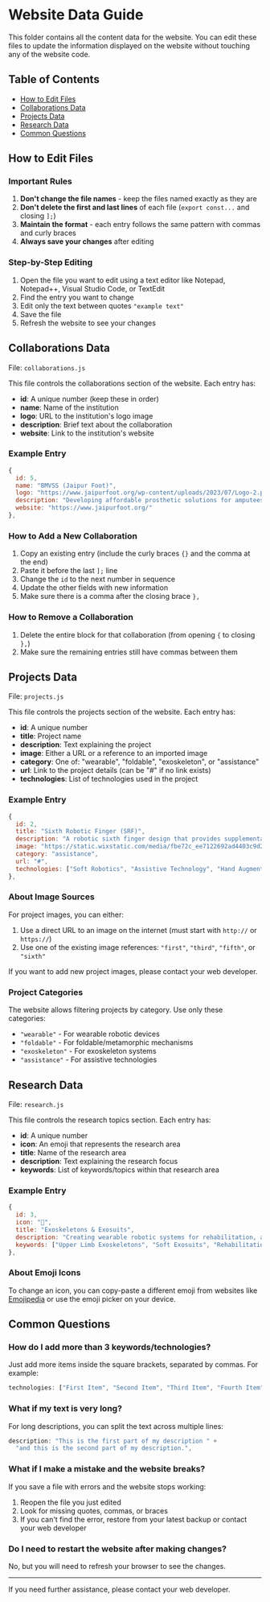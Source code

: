 # Website Data Guide

This folder contains all the content data for the website. You can edit these files to update the information displayed on the website without touching any of the website code.

## Table of Contents

- [How to Edit Files](#how-to-edit-files)
- [Collaborations Data](#collaborations-data)
- [Projects Data](#projects-data)
- [Research Data](#research-data)
- [Common Questions](#common-questions)

## How to Edit Files

### Important Rules

1. **Don't change the file names** - keep the files named exactly as they are
2. **Don't delete the first and last lines** of each file (`export const...` and closing `];`)
3. **Maintain the format** - each entry follows the same pattern with commas and curly braces
4. **Always save your changes** after editing

### Step-by-Step Editing

1. Open the file you want to edit using a text editor like Notepad, Notepad++, Visual Studio Code, or TextEdit
2. Find the entry you want to change
3. Edit only the text between quotes `"example text"`
4. Save the file
5. Refresh the website to see your changes

## Collaborations Data

File: `collaborations.js`

This file controls the collaborations section of the website. Each entry has:

- **id**: A unique number (keep these in order)
- **name**: Name of the institution
- **logo**: URL to the institution's logo image
- **description**: Brief text about the collaboration
- **website**: Link to the institution's website

### Example Entry

```javascript
{
  id: 5,
  name: "BMVSS (Jaipur Foot)",
  logo: "https://www.jaipurfoot.org/wp-content/uploads/2023/07/Logo-2.png",
  description: "Developing affordable prosthetic solutions for amputees in partnership with this NGO.",
  website: "https://www.jaipurfoot.org/"
},
```

### How to Add a New Collaboration

1. Copy an existing entry (include the curly braces `{}` and the comma at the end)
2. Paste it before the last `];` line
3. Change the `id` to the next number in sequence
4. Update the other fields with new information
5. Make sure there is a comma after the closing brace `},`

### How to Remove a Collaboration

1. Delete the entire block for that collaboration (from opening `{` to closing `},`)
2. Make sure the remaining entries still have commas between them

## Projects Data

File: `projects.js`

This file controls the projects section of the website. Each entry has:

- **id**: A unique number
- **title**: Project name
- **description**: Text explaining the project
- **image**: Either a URL or a reference to an imported image
- **category**: One of: "wearable", "foldable", "exoskeleton", or "assistance"
- **url**: Link to the project details (can be "#" if no link exists)
- **technologies**: List of technologies used in the project

### Example Entry

```javascript
{
  id: 2,
  title: "Sixth Robotic Finger (SRF)",
  description: "A robotic sixth finger design that provides supplementary grasping capabilities to assist individuals with hand impairments or for enhanced manipulation.",
  image: "https://static.wixstatic.com/media/fbe72c_ee7122692ad4403c9d25190d5644d1e0~mv2.png/v1/crop/x_8,y_0,w_502,h_242/fill/w_440,h_190,al_c,q_85,usm_0.66_1.00_0.01,enc_avif,quality_auto/SRF.png",
  category: "assistance",
  url: "#",
  technologies: ["Soft Robotics", "Assistive Technology", "Hand Augmentation"]
},
```

### About Image Sources

For project images, you can either:

1. Use a direct URL to an image on the internet (must start with `http://` or `https://`)
2. Use one of the existing image references: `"first"`, `"third"`, `"fifth"`, or `"sixth"`

If you want to add new project images, please contact your web developer.

### Project Categories

The website allows filtering projects by category. Use only these categories:

- `"wearable"` - For wearable robotic devices
- `"foldable"` - For foldable/metamorphic mechanisms
- `"exoskeleton"` - For exoskeleton systems
- `"assistance"` - For assistive technologies

## Research Data

File: `research.js`

This file controls the research topics section. Each entry has:

- **id**: A unique number
- **icon**: An emoji that represents the research area
- **title**: Name of the research area
- **description**: Text explaining the research focus
- **keywords**: List of keywords/topics within that research area

### Example Entry

```javascript
{
  id: 3,
  icon: "🦿",
  title: "Exoskeletons & Exosuits",
  description: "Creating wearable robotic systems for rehabilitation, assistive support, and performance enhancement in industrial and medical applications.",
  keywords: ["Upper Limb Exoskeletons", "Soft Exosuits", "Rehabilitation Robotics"]
},
```

### About Emoji Icons

To change an icon, you can copy-paste a different emoji from websites like [Emojipedia](https://emojipedia.org/) or use the emoji picker on your device.

## Common Questions

### How do I add more than 3 keywords/technologies?

Just add more items inside the square brackets, separated by commas. For example:

```javascript
technologies: ["First Item", "Second Item", "Third Item", "Fourth Item"];
```

### What if my text is very long?

For long descriptions, you can split the text across multiple lines:

```javascript
description: "This is the first part of my description " +
  "and this is the second part of my description.",
```

### What if I make a mistake and the website breaks?

If you save a file with errors and the website stops working:

1. Reopen the file you just edited
2. Look for missing quotes, commas, or braces
3. If you can't find the error, restore from your latest backup or contact your web developer

### Do I need to restart the website after making changes?

No, but you will need to refresh your browser to see the changes.

---

If you need further assistance, please contact your web developer.
